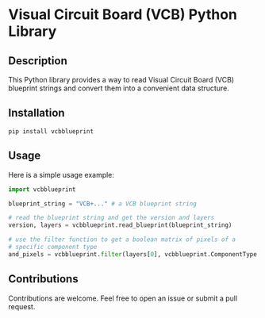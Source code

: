 # Visual Circuit Board (VCB) Python Library

## Description

This Python library provides a way to read Visual Circuit Board (VCB) blueprint strings and convert them into a convenient data structure.

## Installation

    pip install vcbblueprint

## Usage

Here is a simple usage example:

```python
import vcbblueprint

blueprint_string = "VCB+..." # a VCB blueprint string

# read the blueprint string and get the version and layers
version, layers = vcbblueprint.read_blueprint(blueprint_string)

# use the filter function to get a boolean matrix of pixels of a
# specific component type
and_pixels = vcbblueprint.filter(layers[0], vcbblueprint.ComponentType.AND)
```

## Contributions

Contributions are welcome. Feel free to open an issue or submit a pull request.
